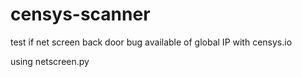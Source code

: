 # censys-scanner
test if net screen back door bug available of global IP with censys.io

using netscreen.py